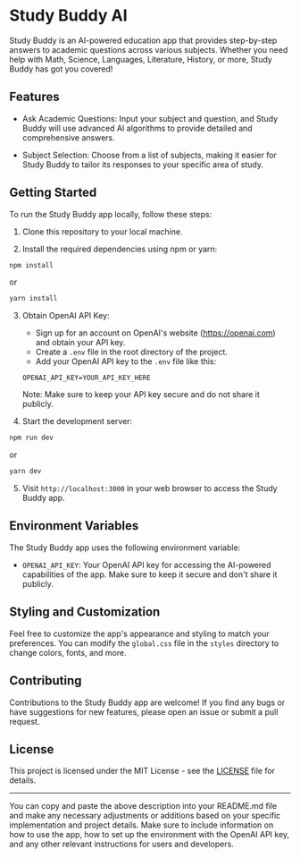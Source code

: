 
# Study Buddy AI 

Study Buddy is an AI-powered education app that provides step-by-step answers to academic questions across various subjects. Whether you need help with Math, Science, Languages, Literature, History, or more, Study Buddy has got you covered!

## Features

- Ask Academic Questions: Input your subject and question, and Study Buddy will use advanced AI algorithms to provide detailed and comprehensive answers.

- Subject Selection: Choose from a list of subjects, making it easier for Study Buddy to tailor its responses to your specific area of study.

## Getting Started

To run the Study Buddy app locally, follow these steps:

1. Clone this repository to your local machine.

2. Install the required dependencies using npm or yarn:

```bash
npm install
```

or

```bash
yarn install
```

3. Obtain OpenAI API Key:

   - Sign up for an account on OpenAI's website (https://openai.com) and obtain your API key.
   - Create a `.env` file in the root directory of the project.
   - Add your OpenAI API key to the `.env` file like this:

   ```
   OPENAI_API_KEY=YOUR_API_KEY_HERE
   ```

   Note: Make sure to keep your API key secure and do not share it publicly.

4. Start the development server:

```bash
npm run dev
```

or

```bash
yarn dev
```

5. Visit `http://localhost:3000` in your web browser to access the Study Buddy app.

## Environment Variables

The Study Buddy app uses the following environment variable:

- `OPENAI_API_KEY`: Your OpenAI API key for accessing the AI-powered capabilities of the app. Make sure to keep it secure and don't share it publicly.

## Styling and Customization

Feel free to customize the app's appearance and styling to match your preferences. You can modify the `global.css` file in the `styles` directory to change colors, fonts, and more.

## Contributing

Contributions to the Study Buddy app are welcome! If you find any bugs or have suggestions for new features, please open an issue or submit a pull request.

## License

This project is licensed under the MIT License - see the [LICENSE](LICENSE) file for details.

---

You can copy and paste the above description into your README.md file and make any necessary adjustments or additions based on your specific implementation and project details. Make sure to include information on how to use the app, how to set up the environment with the OpenAI API key, and any other relevant instructions for users and developers.